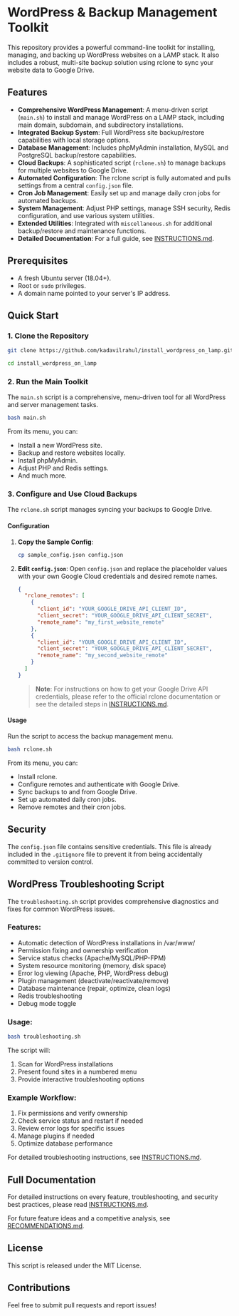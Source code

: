 # WordPress & Backup Management Toolkit

This repository provides a powerful command-line toolkit for installing, managing, and backing up WordPress websites on a LAMP stack. It also includes a robust, multi-site backup solution using rclone to sync your website data to Google Drive.

## Features

*   **Comprehensive WordPress Management**: A menu-driven script (`main.sh`) to install and manage WordPress on a LAMP stack, including main domain, subdomain, and subdirectory installations.
*   **Integrated Backup System**: Full WordPress site backup/restore capabilities with local storage options.
*   **Database Management**: Includes phpMyAdmin installation, MySQL and PostgreSQL backup/restore capabilities.
*   **Cloud Backups**: A sophisticated script (`rclone.sh`) to manage backups for multiple websites to Google Drive.
*   **Automated Configuration**: The rclone script is fully automated and pulls settings from a central `config.json` file.
*   **Cron Job Management**: Easily set up and manage daily cron jobs for automated backups.
*   **System Management**: Adjust PHP settings, manage SSH security, Redis configuration, and use various system utilities.
*   **Extended Utilities**: Integrated with `miscellaneous.sh` for additional backup/restore and maintenance functions.
*   **Detailed Documentation**: For a full guide, see [INSTRUCTIONS.md](INSTRUCTIONS.md).

## Prerequisites

*   A fresh Ubuntu server (18.04+).
*   Root or `sudo` privileges.
*   A domain name pointed to your server's IP address.

## Quick Start

### 1. Clone the Repository

```bash
git clone https://github.com/kadavilrahul/install_wordpress_on_lamp.git
```
```bash
cd install_wordpress_on_lamp
```

### 2. Run the Main Toolkit

The `main.sh` script is a comprehensive, menu-driven tool for all WordPress and server management tasks.

```bash
bash main.sh
```

From its menu, you can:
*   Install a new WordPress site.
*   Backup and restore websites locally.
*   Install phpMyAdmin.
*   Adjust PHP and Redis settings.
*   And much more.

### 3. Configure and Use Cloud Backups

The `rclone.sh` script manages syncing your backups to Google Drive.

#### Configuration

1.  **Copy the Sample Config**:
    ```bash
    cp sample_config.json config.json
    ```

2.  **Edit `config.json`**:
    Open `config.json` and replace the placeholder values with your own Google Cloud credentials and desired remote names.

    ```json
    {
      "rclone_remotes": [
        {
          "client_id": "YOUR_GOOGLE_DRIVE_API_CLIENT_ID",
          "client_secret": "YOUR_GOOGLE_DRIVE_API_CLIENT_SECRET",
          "remote_name": "my_first_website_remote"
        },
        {
          "client_id": "YOUR_GOOGLE_DRIVE_API_CLIENT_ID",
          "client_secret": "YOUR_GOOGLE_DRIVE_API_CLIENT_SECRET",
          "remote_name": "my_second_website_remote"
        }
      ]
    }
    ```
    > **Note**: For instructions on how to get your Google Drive API credentials, please refer to the official rclone documentation or see the detailed steps in [INSTRUCTIONS.md](./INSTRUCTIONS.md#cloud-backup-with-rclone).

#### Usage

Run the script to access the backup management menu.

```bash
bash rclone.sh
```

From its menu, you can:
*   Install rclone.
*   Configure remotes and authenticate with Google Drive.
*   Sync backups to and from Google Drive.
*   Set up automated daily cron jobs.
*   Remove remotes and their cron jobs.

## Security

The `config.json` file contains sensitive credentials. This file is already included in the `.gitignore` file to prevent it from being accidentally committed to version control.

## WordPress Troubleshooting Script

The `troubleshooting.sh` script provides comprehensive diagnostics and fixes for common WordPress issues.

### Features:
- Automatic detection of WordPress installations in /var/www/
- Permission fixing and ownership verification
- Service status checks (Apache/MySQL/PHP-FPM)
- System resource monitoring (memory, disk space)
- Error log viewing (Apache, PHP, WordPress debug)
- Plugin management (deactivate/reactivate/remove)
- Database maintenance (repair, optimize, clean logs)
- Redis troubleshooting
- Debug mode toggle

### Usage:
```bash
bash troubleshooting.sh
```

The script will:
1. Scan for WordPress installations
2. Present found sites in a numbered menu
3. Provide interactive troubleshooting options

### Example Workflow:
1. Fix permissions and verify ownership
2. Check service status and restart if needed
3. Review error logs for specific issues
4. Manage plugins if needed
5. Optimize database performance

For detailed troubleshooting instructions, see [INSTRUCTIONS.md](INSTRUCTIONS.md).

## Full Documentation

For detailed instructions on every feature, troubleshooting, and security best practices, please read [INSTRUCTIONS.md](INSTRUCTIONS.md).

For future feature ideas and a competitive analysis, see [RECOMMENDATIONS.md](RECOMMENDATIONS.md).

## License

This script is released under the MIT License.

## Contributions

Feel free to submit pull requests and report issues!
